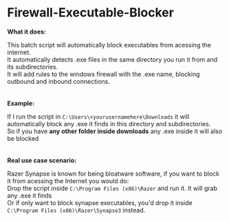 # Firewall-Executable-Blocker<br>

**What it does:**<br>

This batch script will automatically block executables from acessing the internet.<br>
It automatically detects .exe files in the same directory you run it from and its subdirectories.<br>
It will add rules to the windows firewall with the .exe name, blocking outbound and inbound connections.<br>
<br>
<br>
**Example:**<br>

If I run the script in ```C:\Users\<yourusernamehere\Downloads``` it will automatically block any .exe it finds in this directory and subdirectories.<br>
So if you have **any other folder inside downloads** any .exe inside it will also be blocked<br>
<br>
<br>
**Real use case scenario:**<br>

Razer Synapse is known for being bloatware software, if you want to block it from acessing the Internet you would do:<br>
Drop the script inside ```C:\Program Files (x86)\Razer``` and run it. It will grab any .exe it finds<br> 
Or if only want to block synapse executables, you'd drop it inside ```C:\Program Files (x86)\Razer\Synapse3``` instead.
